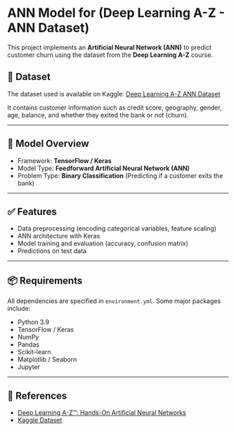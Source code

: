 # ANN Model for (Deep Learning A-Z - ANN Dataset)

This project implements an **Artificial Neural Network (ANN)** to predict customer churn using the dataset from the **Deep Learning A-Z** course.

## 📂 Dataset

The dataset used is available on Kaggle:
[Deep Learning A-Z ANN Dataset](https://www.kaggle.com/datasets/filippoo/deep-learning-az-ann)

It contains customer information such as credit score, geography, gender, age, balance, and whether they exited the bank or not (churn).

---

## 🧠 Model Overview

* Framework: **TensorFlow / Keras**
* Model Type: **Feedforward Artificial Neural Network (ANN)**
* Problem Type: **Binary Classification** (Predicting if a customer exits the bank)

---

## ✅ Features

* Data preprocessing (encoding categorical variables, feature scaling)
* ANN architecture with Keras
* Model training and evaluation (accuracy, confusion matrix)
* Predictions on test data

---

## 📦 Requirements

All dependencies are specified in `environment.yml`. Some major packages include:

* Python 3.9
* TensorFlow / Keras
* NumPy
* Pandas
* Scikit-learn
* Matplotlib / Seaborn
* Jupyter

---

## 🔗 References

* [Deep Learning A-Z™: Hands-On Artificial Neural Networks](https://www.udemy.com/course/deeplearning/)
* [Kaggle Dataset](https://www.kaggle.com/datasets/filippoo/deep-learning-az-ann)
